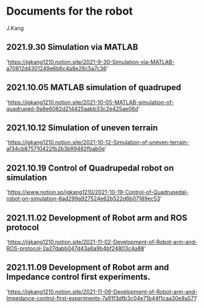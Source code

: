 # Documents for the robot

J.Kang

## 2021.9.30 Simulation via MATLAB

'https://jgkang1210.notion.site/2021-9-30-Simulation-via-MATLAB-a70812d4301249e6b6c4a8e26c5a7c36'

## 2021.10.05 MATLAB simulation of quadruped

'https://jgkang1210.notion.site/2021-10-05-MATLAB-simulation-of-quadruped-9a8e6082d214425aabb33c2e425ae06d'

## 2021.10.12 Simulation of uneven terrain

'https://jgkang1210.notion.site/2021-10-12-Simulation-of-uneven-terrain-af34cb875710422fb2b3b99482fbab0e'

## 2021.10.19 Control of Quadrupedal robot on simulation

'https://www.notion.so/jgkang1210/2021-10-19-Control-of-Quadrupedal-robot-on-simulation-6ad299a927524e62b522d6b07189ec53'

## 2021.11.02 Development of Robot arm and ROS protocol

'https://jgkang1210.notion.site/2021-11-02-Development-of-Robot-arm-and-ROS-protocol-2a27dabb047d43a6a9b4bf24803c4a88'

## 2021.11.09 Development of Robot arm and Impedance control first experiments.

'https://jgkang1210.notion.site/2021-11-09-Development-of-Robot-arm-and-Impedance-control-first-experiments-7a91f3dfb3c04e71b44f1caa30e8a571'